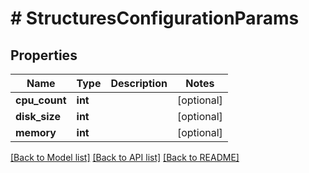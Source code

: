 # # StructuresConfigurationParams

## Properties

Name | Type | Description | Notes
------------ | ------------- | ------------- | -------------
**cpu_count** | **int** |  | [optional]
**disk_size** | **int** |  | [optional]
**memory** | **int** |  | [optional]

[[Back to Model list]](../../README.md#models) [[Back to API list]](../../README.md#endpoints) [[Back to README]](../../README.md)
